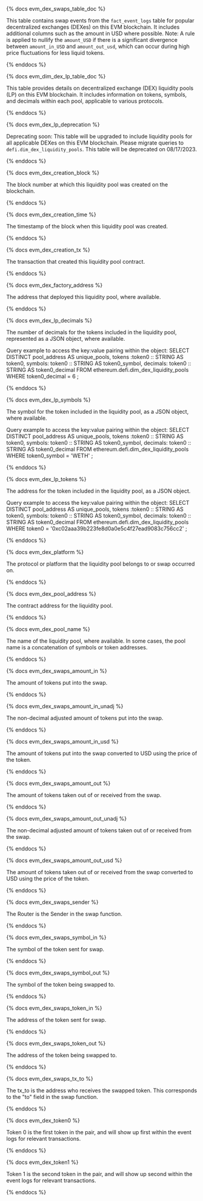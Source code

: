 {% docs evm_dex_swaps_table_doc %}

This table contains swap events from the `fact_event_logs` table for popular decentralized exchanges (DEXes) on this EVM blockchain. It includes additional columns such as the amount in USD where possible. 
Note: A rule is applied to nullify the `amount_USD` if there is a significant divergence between `amount_in_USD` and `amount_out_usd`, which can occur during high price fluctuations for less liquid tokens.

{% enddocs %}

{% docs evm_dim_dex_lp_table_doc %}

This table provides details on decentralized exchange (DEX) liquidity pools (LP) on this EVM blockchain. It includes information on tokens, symbols, and decimals within each pool, applicable to various protocols.

{% enddocs %}

{% docs evm_dex_lp_deprecation %}

Deprecating soon: This table will be upgraded to include liquidity pools for all applicable DEXes on this EVM blockchain. Please migrate queries to `defi.dim_dex_liquidity_pools`. This table will be deprecated on 08/17/2023.

{% enddocs %}

{% docs evm_dex_creation_block %}

The block number at which this liquidity pool was created on the blockchain.

{% enddocs %}

{% docs evm_dex_creation_time %}

The timestamp of the block when this liquidity pool was created.

{% enddocs %}

{% docs evm_dex_creation_tx %}

The transaction that created this liquidity pool contract.

{% enddocs %}

{% docs evm_dex_factory_address %}

The address that deployed this liquidity pool, where available.

{% enddocs %}

{% docs evm_dex_lp_decimals %}

The number of decimals for the tokens included in the liquidity pool, represented as a JSON object, where available.

Query example to access the key:value pairing within the object:
SELECT
    DISTINCT pool_address AS unique_pools,
    tokens :token0 :: STRING AS token0,
    symbols: token0 :: STRING AS token0_symbol,
    decimals: token0 :: STRING AS token0_decimal
FROM ethereum.defi.dim_dex_liquidity_pools
WHERE token0_decimal = 6
;

{% enddocs %}

{% docs evm_dex_lp_symbols %}

The symbol for the token included in the liquidity pool, as a JSON object, where available. 

Query example to access the key:value pairing within the object:
SELECT
    DISTINCT pool_address AS unique_pools,
    tokens :token0 :: STRING AS token0,
    symbols: token0 :: STRING AS token0_symbol,
    decimals: token0 :: STRING AS token0_decimal
FROM ethereum.defi.dim_dex_liquidity_pools
WHERE token0_symbol = 'WETH'
;

{% enddocs %}

{% docs evm_dex_lp_tokens %}

The address for the token included in the liquidity pool, as a JSON object. 

Query example to access the key:value pairing within the object:
SELECT
    DISTINCT pool_address AS unique_pools,
    tokens :token0 :: STRING AS token0,
    symbols: token0 :: STRING AS token0_symbol,
    decimals: token0 :: STRING AS token0_decimal
FROM ethereum.defi.dim_dex_liquidity_pools
WHERE token0 = '0xc02aaa39b223fe8d0a0e5c4f27ead9083c756cc2'
;

{% enddocs %}

{% docs evm_dex_platform %}

The protocol or platform that the liquidity pool belongs to or swap occurred on. 

{% enddocs %}

{% docs evm_dex_pool_address %}

The contract address for the liquidity pool. 

{% enddocs %}

{% docs evm_dex_pool_name %}

The name of the liquidity pool, where available. In some cases, the pool name is a concatenation of symbols or token addresses.

{% enddocs %}

{% docs evm_dex_swaps_amount_in %}

The amount of tokens put into the swap.

{% enddocs %}

{% docs evm_dex_swaps_amount_in_unadj %}

The non-decimal adjusted amount of tokens put into the swap.

{% enddocs %}

{% docs evm_dex_swaps_amount_in_usd %}

The amount of tokens put into the swap converted to USD using the price of the token.

{% enddocs %}

{% docs evm_dex_swaps_amount_out %}

The amount of tokens taken out of or received from the swap.

{% enddocs %}

{% docs evm_dex_swaps_amount_out_unadj %}

The non-decimal adjusted amount of tokens taken out of or received from the swap.

{% enddocs %}

{% docs evm_dex_swaps_amount_out_usd %}

The amount of tokens taken out of or received from the swap converted to USD using the price of the token.

{% enddocs %}

{% docs evm_dex_swaps_sender %}

The Router is the Sender in the swap function. 

{% enddocs %}

{% docs evm_dex_swaps_symbol_in %}

The symbol of the token sent for swap.

{% enddocs %}

{% docs evm_dex_swaps_symbol_out %}

The symbol of the token being swapped to.

{% enddocs %}

{% docs evm_dex_swaps_token_in %}

The address of the token sent for swap.

{% enddocs %}

{% docs evm_dex_swaps_token_out %}

The address of the token being swapped to.

{% enddocs %}

{% docs evm_dex_swaps_tx_to %}

The tx_to is the address who receives the swapped token. This corresponds to the "to" field in the swap function.

{% enddocs %}

{% docs evm_dex_token0 %}

Token 0 is the first token in the pair, and will show up first within the event logs for relevant transactions. 

{% enddocs %}

{% docs evm_dex_token1 %}

Token 1 is the second token in the pair, and will show up second within the event logs for relevant transactions. 

{% enddocs %}

